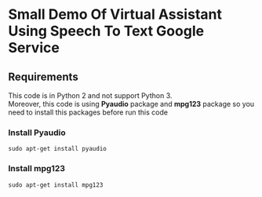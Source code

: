 # Small Demo Of Virtual Assistant Using Speech To Text Google Service

## Requirements
This code is in Python 2 and not support Python 3.</br>
Moreover, this code is using **Pyaudio** package and **mpg123** package so you need to install this packages before run this code</br>
### Install Pyaudio
```
sudo apt-get install pyaudio
```
### Install mpg123
```
sudo apt-get install mpg123
```
